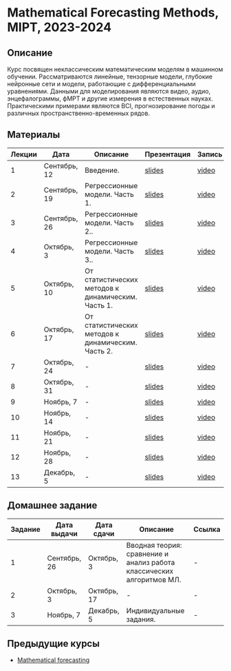 # Mathematical Forecasting Methods, MIPT, 2023-2024

## Описание
Курс посвящен неклассическим математическим моделям в машинном обучении. Рассматриваются линейные, тензорные модели, глубокие нейронные сети и модели, работающие с дифференциальными уравнениями. Данными для моделирования являются видео, аудио, энцефалограммы, фМРТ и другие измерения в естественных науках. Практическими примерами являются BCI, прогнозирование погоды и различных пространственно-временных рядов.

## Материалы

| Лекции | Дата | Описание | Презентация | Запись |
|---------|------|-------------|---------|-------| 
| 1 | Сентябрь, 12 | Введение. | [slides]() | [video]() |
| 2 | Сентябрь, 19 | Регрессионные модели. Часть 1. | [slides]() | [video]() |
| 3 | Сентябрь, 26 | Регрессионные модели. Часть 2.. | [slides]() | [video]() |
| 4 | Октябрь, 3 | Регрессионные модели. Часть 3.. | [slides]() | [video]() |
| 5 | Октябрь, 10 | От статистических методов к динамическим. Часть 1. | [slides]() | [video]() |
| 6 | Октябрь, 17 | От статистических методов к динамическим. Часть 2. | [slides]() | [video]() |
| 7 | Октябрь, 24 | - | [slides]() | [video]() |
| 8 | Октябрь, 31| - | [slides]() | [video]() |
| 9 | Ноябрь, 7 | - | [slides]() | [video]() |
| 10 | Ноябрь, 14 | - | [slides]() | [video]() |
| 11 | Ноябрь, 21 | - | [slides]() | [video]() |
| 12 | Ноябрь, 28 | - | [slides]() | [video]() |
| 13 | Декабрь, 5 | - | [slides]() | [video]() |

## Домашнее задание 
| Задание | Дата выдачи | Дата сдачи | Описание | Ссылка |
|---------|------|-------------|--------|-------|
| 1 | Сентябрь, 26 | Октябрь, 3 | Вводная теория: сравнение и анализ работа классических алгоритмов МЛ. | - |
| 2 | Октябрь, 3 | Октябрь, 17 | - | - |
| 3 | Ноябрь, 7 | Декабрь, 5 | Индивидуальные задания. | - |

## Предыдущие курсы
- [Mathematical forecasting](https://m1p.org/index.php/Mathematical_forecasting)



   
   
